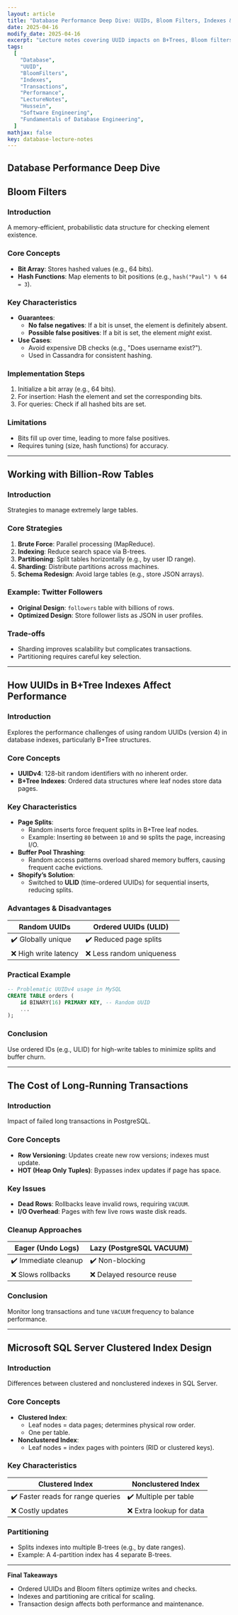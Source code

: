 ```yaml
---
layout: article
title: "Database Performance Deep Dive: UUIDs, Bloom Filters, Indexes & Scaling"
date: 2025-04-16
modify_date: 2025-04-16
excerpt: "Lecture notes covering UUID impacts on B+Trees, Bloom filters, SQL Server index design, billion-row table strategies, and transaction costs."
tags:
  [
    "Database",
    "UUID",
    "BloomFilters",
    "Indexes",
    "Transactions",
    "Performance",
    "LectureNotes",
    "Hussein",
    "Software Engineering",
    "Fundamentals of Database Engineering",
  ]
mathjax: false
key: database-lecture-notes
---
```


## Database Performance Deep Dive

## Bloom Filters

### Introduction

A memory-efficient, probabilistic data structure for checking element existence.

### Core Concepts

- **Bit Array**: Stores hashed values (e.g., 64 bits).
- **Hash Functions**: Map elements to bit positions (e.g., `hash("Paul") % 64 = 3`).

### Key Characteristics

- **Guarantees**:
  - **No false negatives**: If a bit is unset, the element is definitely absent.
  - **Possible false positives**: If a bit is set, the element _might_ exist.
- **Use Cases**:
  - Avoid expensive DB checks (e.g., "Does username exist?").
  - Used in Cassandra for consistent hashing.

### Implementation Steps

1. Initialize a bit array (e.g., 64 bits).
2. For insertion: Hash the element and set the corresponding bits.
3. For queries: Check if all hashed bits are set.

### Limitations

- Bits fill up over time, leading to more false positives.
- Requires tuning (size, hash functions) for accuracy.

---

## Working with Billion-Row Tables

### Introduction

Strategies to manage extremely large tables.

### Core Strategies

1. **Brute Force**: Parallel processing (MapReduce).
2. **Indexing**: Reduce search space via B-trees.
3. **Partitioning**: Split tables horizontally (e.g., by user ID range).
4. **Sharding**: Distribute partitions across machines.
5. **Schema Redesign**: Avoid large tables (e.g., store JSON arrays).

### Example: Twitter Followers

- **Original Design**: `followers` table with billions of rows.
- **Optimized Design**: Store follower lists as JSON in user profiles.

### Trade-offs

- Sharding improves scalability but complicates transactions.
- Partitioning requires careful key selection.

---

## How UUIDs in B+Tree Indexes Affect Performance

### Introduction

Explores the performance challenges of using random UUIDs (version 4) in database indexes, particularly B+Tree structures.

### Core Concepts

- **UUIDv4**: 128-bit random identifiers with no inherent order.
- **B+Tree Indexes**: Ordered data structures where leaf nodes store data pages.

### Key Characteristics

- **Page Splits**:
  - Random inserts force frequent splits in B+Tree leaf nodes.
  - Example: Inserting `80` between `10` and `90` splits the page, increasing I/O.
- **Buffer Pool Thrashing**:
  - Random access patterns overload shared memory buffers, causing frequent cache evictions.
- **Shopify’s Solution**:
  - Switched to **ULID** (time-ordered UUIDs) for sequential inserts, reducing splits.

### Advantages & Disadvantages

| **Random UUIDs**      | **Ordered UUIDs (ULID)**  |
| --------------------- | ------------------------- |
| ✔️ Globally unique    | ✔️ Reduced page splits    |
| ❌ High write latency | ❌ Less random uniqueness |

### Practical Example

```sql
-- Problematic UUIDv4 usage in MySQL
CREATE TABLE orders (
    id BINARY(16) PRIMARY KEY, -- Random UUID
    ...
);
```

### Conclusion

Use ordered IDs (e.g., ULID) for high-write tables to minimize splits and buffer churn.

---

## The Cost of Long-Running Transactions

### Introduction

Impact of failed long transactions in PostgreSQL.

### Core Concepts

- **Row Versioning**: Updates create new row versions; indexes must update.
- **HOT (Heap Only Tuples)**: Bypasses index updates if page has space.

### Key Issues

- **Dead Rows**: Rollbacks leave invalid rows, requiring `VACUUM`.
- **I/O Overhead**: Pages with few live rows waste disk reads.

### Cleanup Approaches

| **Eager (Undo Logs)** | **Lazy (PostgreSQL VACUUM)** |
| --------------------- | ---------------------------- |
| ✔️ Immediate cleanup  | ✔️ Non-blocking              |
| ❌ Slows rollbacks    | ❌ Delayed resource reuse    |

### Conclusion

Monitor long transactions and tune `VACUUM` frequency to balance performance.

---

## Microsoft SQL Server Clustered Index Design

### Introduction

Differences between clustered and nonclustered indexes in SQL Server.

### Core Concepts

- **Clustered Index**:
  - Leaf nodes = data pages; determines physical row order.
  - One per table.
- **Nonclustered Index**:
  - Leaf nodes = index pages with pointers (RID or clustered keys).

### Key Characteristics

| **Clustered Index**               | **Nonclustered Index**   |
| --------------------------------- | ------------------------ |
| ✔️ Faster reads for range queries | ✔️ Multiple per table    |
| ❌ Costly updates                 | ❌ Extra lookup for data |

### Partitioning

- Splits indexes into multiple B-trees (e.g., by date ranges).
- Example: A 4-partition index has 4 separate B-trees.

---

**Final Takeaways**

- Ordered UUIDs and Bloom filters optimize writes and checks.
- Indexes and partitioning are critical for scaling.
- Transaction design affects both performance and maintenance.
